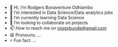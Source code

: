 - 👋 Hi, I’m Rodgers Bonaventure Odhiambo
- 👀 I’m interested in Data Science/Data analytics jobs
- 🌱 I’m currently learning Data Science
- 💞️ I’m looking to collaborate on projects
- 📫 How to reach me on roggybunde@gmail.com
- 😄 Pronouns: ...
- ⚡ Fun fact: ...

<!---
rodgersbunde/rodgersbunde is a ✨ special ✨ repository because its `README.md` (this file) appears on your GitHub profile.
You can click the Preview link to take a look at your changes.
--->
